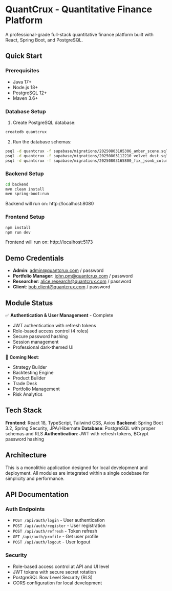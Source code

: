 # QuantCrux - Quantitative Finance Platform

A professional-grade full-stack quantitative finance platform built with React, Spring Boot, and PostgreSQL.

## Quick Start

### Prerequisites
- Java 17+
- Node.js 18+
- PostgreSQL 12+
- Maven 3.6+

### Database Setup
1. Create PostgreSQL database:
```bash
createdb quantcrux
```

2. Run the database schemas:
```bash
psql -d quantcrux -f supabase/migrations/20250803105306_amber_scene.sql
psql -d quantcrux -f supabase/migrations/20250803112210_velvet_dust.sql
psql -d quantcrux -f supabase/migrations/20250803165800_fix_jsonb_columns.sql
```

### Backend Setup
```bash
cd backend
mvn clean install
mvn spring-boot:run
```

Backend will run on: http://localhost:8080

### Frontend Setup
```bash
npm install
npm run dev
```

Frontend will run on: http://localhost:5173

## Demo Credentials

- **Admin**: admin@quantcrux.com / password
- **Portfolio Manager**: john.pm@quantcrux.com / password  
- **Researcher**: alice.research@quantcrux.com / password
- **Client**: bob.client@quantcrux.com / password

## Module Status

✅ **Authentication & User Management** - Complete
- JWT authentication with refresh tokens
- Role-based access control (4 roles)
- Secure password hashing
- Session management
- Professional dark-themed UI

🔄 **Coming Next**:
- Strategy Builder
- Backtesting Engine
- Product Builder
- Trade Desk
- Portfolio Management
- Risk Analytics

## Tech Stack

**Frontend**: React 18, TypeScript, Tailwind CSS, Axios
**Backend**: Spring Boot 3.2, Spring Security, JPA/Hibernate
**Database**: PostgreSQL with proper schemas and RLS
**Authentication**: JWT with refresh tokens, BCrypt password hashing

## Architecture

This is a monolithic application designed for local development and deployment. All modules are integrated within a single codebase for simplicity and performance.

## API Documentation

### Auth Endpoints
- `POST /api/auth/login` - User authentication
- `POST /api/auth/register` - User registration  
- `POST /api/auth/refresh` - Token refresh
- `GET /api/auth/profile` - Get user profile
- `POST /api/auth/logout` - User logout

### Security
- Role-based access control at API and UI level
- JWT tokens with secure secret rotation
- PostgreSQL Row Level Security (RLS)
- CORS configuration for local development